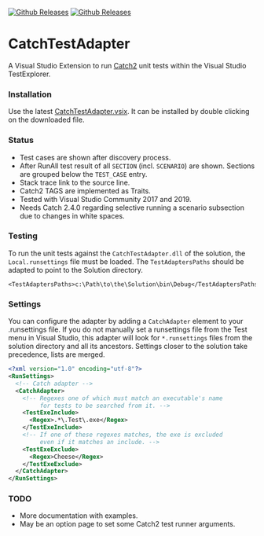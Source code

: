[![Github Releases](https://img.shields.io/github/release/xkbeyer/CatchTestAdapter/all.svg?label=pre-release)](https://github.com/xkbeyer/CatchTestAdapter/releases)
[![Github Releases](https://img.shields.io/github/release/xkbeyer/CatchTestAdapter.svg)](https://github.com/xkbeyer/CatchTestAdapter/releases)
# CatchTestAdapter
A Visual Studio Extension to run [Catch2](https://github.com/catchorg/Catch2) unit tests within the Visual Studio TestExplorer. 

### Installation
Use the latest [CatchTestAdapter.vsix](https://github.com/xkbeyer/CatchTestAdapter/releases/latest).
It can be installed by double clicking on the downloaded file.

### Status
- Test cases are shown after discovery process.
- After RunAll test result of all `SECTION` (incl. `SCENARIO`) are shown. Sections are grouped below the `TEST_CASE` entry.
- Stack trace link to the source line.
- Catch2 TAGS are implemented as Traits.
- Tested with Visual Studio Community 2017 and 2019.
- Needs Catch 2.4.0 regarding selective running a scenario subsection due to changes in white spaces.

### Testing
To run the unit tests against the `CatchTestAdapter.dll` of the solution, the `Local.runsettings` file must be loaded.
The `TestAdaptersPaths` should be adapted to point to the Solution directory.
```
<TestAdaptersPaths>c:\Path\to\the\Solution\bin\Debug</TestAdaptersPaths> 
```

### Settings

You can configure the adapter by adding a `CatchAdapter` element to your .runsettings file.
If you do not manually set a runsettings file from the Test menu in Visual Studio, this
adapter will look for `*.runsettings` files from the solution directory and all its ancestors.
Settings closer to the solution take precedence, lists are merged.

```xml
<?xml version="1.0" encoding="utf-8"?>
<RunSettings>
  <!-- Catch adapter -->
  <CatchAdapter>
    <!-- Regexes one of which must match an executable's name
         for tests to be searched from it. -->
    <TestExeInclude>
      <Regex>.*\.Test\.exe</Regex>
    </TestExeInclude>
    <!-- If one of these regexes matches, the exe is excluded
         even if it matches an include. -->
    <TestExeExclude>
      <Regex>Cheese</Regex>
    </TestExeExclude>
  </CatchAdapter>
</RunSettings>
```

### TODO
- More documentation with examples.
- May be an option page to set some Catch2 test runner arguments.